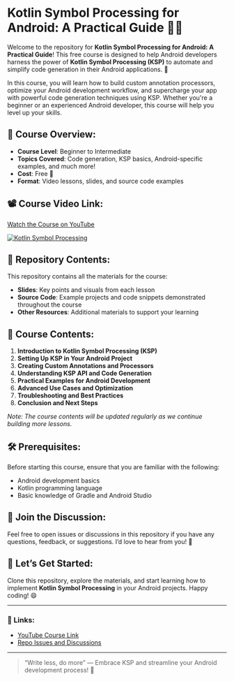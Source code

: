 # Kotlin Symbol Processing for Android: A Practical Guide 📱🔧

Welcome to the repository for **Kotlin Symbol Processing for Android: A Practical Guide**! This free course is designed to help Android developers harness the power of **Kotlin Symbol Processing (KSP)** to automate and simplify code generation in their Android applications. 🚀

In this course, you will learn how to build custom annotation processors, optimize your Android development workflow, and supercharge your app with powerful code generation techniques using KSP. Whether you're a beginner or an experienced Android developer, this course will help you level up your skills.

## 🚨 Course Overview:
- **Course Level**: Beginner to Intermediate  
- **Topics Covered**: Code generation, KSP basics, Android-specific examples, and much more!  
- **Cost**: Free 🎉  
- **Format**: Video lessons, slides, and source code examples

## 📽️ Course Video Link:
[Watch the Course on YouTube](Your-YouTube-Link-Here)

<a href="https://github.com/user-attachments/assets/8acc01e4-161c-484b-be7b-5828365a001d"><img src="https://github.com/user-attachments/assets/8acc01e4-161c-484b-be7b-5828365a001d" alt="Kotlin Symbol Processing" title="Kotlin Symbol Processing" /></a>

## 📂 Repository Contents:
This repository contains all the materials for the course:
- **Slides**: Key points and visuals from each lesson
- **Source Code**: Example projects and code snippets demonstrated throughout the course
- **Other Resources**: Additional materials to support your learning

## 📑 Course Contents:
1. **Introduction to Kotlin Symbol Processing (KSP)**
2. **Setting Up KSP in Your Android Project**
3. **Creating Custom Annotations and Processors**
4. **Understanding KSP API and Code Generation**
5. **Practical Examples for Android Development**
6. **Advanced Use Cases and Optimization**
7. **Troubleshooting and Best Practices**
8. **Conclusion and Next Steps**

*Note: The course contents will be updated regularly as we continue building more lessons.*

## 🛠️ Prerequisites:
Before starting this course, ensure that you are familiar with the following:
- Android development basics
- Kotlin programming language
- Basic knowledge of Gradle and Android Studio

## 💬 Join the Discussion:
Feel free to open issues or discussions in this repository if you have any questions, feedback, or suggestions. I’d love to hear from you! 🤝

## 🚀 Let’s Get Started:
Clone this repository, explore the materials, and start learning how to implement **Kotlin Symbol Processing** in your Android projects. Happy coding! 😄

---

### 🔗 Links:
- [YouTube Course Link]([Your-YouTube-Link-Here](https://www.youtube.com/watch?v=j6bRayP2L7M&list=PLk7v1Z2rk4hgFBNhnNWrdVxS16TT28Hev))
- [Repo Issues and Discussions](https://github.com/yourusername/repo-name/issues)

---

> “Write less, do more” — Embrace KSP and streamline your Android development process! 🌟
